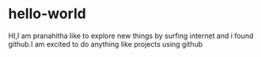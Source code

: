 # hello-world
HI,I am pranahitha
like to explore new things by surfing internet and i found github.I am excited to do anything like projects using github
